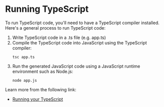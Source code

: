 # Running TypeScript

To run TypeScript code, you'll need to have a TypeScript compiler installed. Here's a general process to run TypeScript code:

1. Write TypeScript code in a .ts file (e.g. app.ts)
2. Compile the TypeScript code into JavaScript using the TypeScript compiler:
    ```
    tsc app.ts
    ```
3. Run the generated JavaScript code using a JavaScript runtime environment such as Node.js:
    ```
    node app.js
    ```
    
Learn more from the following link:

- [Running your TypeScript](https://www.typescriptlang.org/docs/handbook/typescript-tooling-in-5-minutes.html#running-your-typescript-web-app)